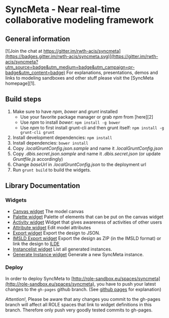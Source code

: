 # SyncMeta - Near real-time collaborative modeling framework
## General information

[![Join the chat at https://gitter.im/rwth-acis/syncmeta](https://badges.gitter.im/rwth-acis/syncmeta.svg)](https://gitter.im/rwth-acis/syncmeta?utm_source=badge&utm_medium=badge&utm_campaign=pr-badge&utm_content=badge)
For explanations, presentations, demos and links to modeling sandboxes and other stuff please visit the [SyncMeta homepage][1]. 

## Build steps
1. Make sure to have *npm*, *bower* and *grunt* installed
    * Use your favorite package manager or grab *npm* from [here][2]
    * Use *npm* to install *bower*: ```npm install -g bower```
    * Use *npm* to first install grunt-cli and then grunt itself: ```npm install -g grunt-cli grunt```
2. Install development dependencies: ```npm install```
3. Install dependencies: ```bower install```
4. Copy *.localGruntConfig.json.sample* and name it *.localGruntConfig.json*
5. Copy *.dbis.secret.json.sample* and name it *.dbis.secret.json* (or update *Gruntfile.js* accordingly)
6. Change *baseUrl* in *.localGruntConfig.json* to the deployment url
7. Run ```grunt build``` to build the widgets.

## Library Documentation
### Widgets
  * [Canvas widget](https://rwth-acis.github.io/syncmeta/html/widget.xml) The model canvas
  * [Palette widget](https://rwth-acis.github.io/syncmeta/html/palette.xml) Palette of elements that can be put on the canvas widget
  * [Activity widget](https://rwth-acis.github.io/syncmeta/html/activity.xml) Widget that gives awareness of activities of other users
  * [Attribute widget](https://rwth-acis.github.io/syncmeta/html/attribute.xml) Edit model attributes
  * [Export widget](https://rwth-acis.github.io/syncmeta/html/export.xml) Export the design to JSON.
  * [IMSLD Export widget](https://rwth-acis.github.io/syncmeta/html/imsld_export.xml) Export the design as ZIP (in the IMSLD format) or link the design to [ILDE](http://ilde.upf.edu/)
  * [Instancelist widget](https://rwth-acis.github.io/syncmeta/html/instances.xml) List all generated instances.
  * [Generate Instance widget](https://rwth-acis.github.io/syncmeta/html/generated_instances.xml) Generate a new SyncMeta instance.
  
### Deploy

In order to deploy SyncMeta to [http://role-sandbox.eu/spaces/syncmeta](http://role-sandbox.eu/spaces/syncmeta), 
you have to push your latest changes to the `gh-pages` github branch. 
(See [github pages](https://pages.github.com/) for explanation)

_Attention!_, Please be aware that any changes you commit to the gh-pages branch will affect all ROLE spaces that link to widget definitions in this branch. Therefore only push very goodly tested commits to gh-pages.
